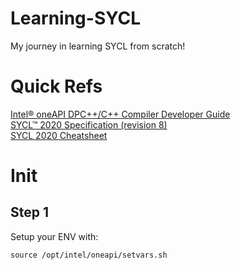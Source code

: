 # Learning-SYCL
My journey in learning SYCL from scratch!

# Quick Refs
[Intel® oneAPI DPC++/C++ Compiler Developer Guide](https://cdrdv2-public.intel.com/792222/dpcpp-cpp-compiler_developer-guide-reference_2024.0-767253-792222.pdf)  
[SYCL™ 2020 Specification (revision 8)](https://registry.khronos.org/SYCL/specs/sycl-2020/html/sycl-2020.html)  
[SYCL 2020 Cheatsheet](https://www.khronos.org/files/sycl/sycl-2020-reference-guide.pdf)

# Init
## Step 1
Setup your ENV with:  
```
source /opt/intel/oneapi/setvars.sh
```



